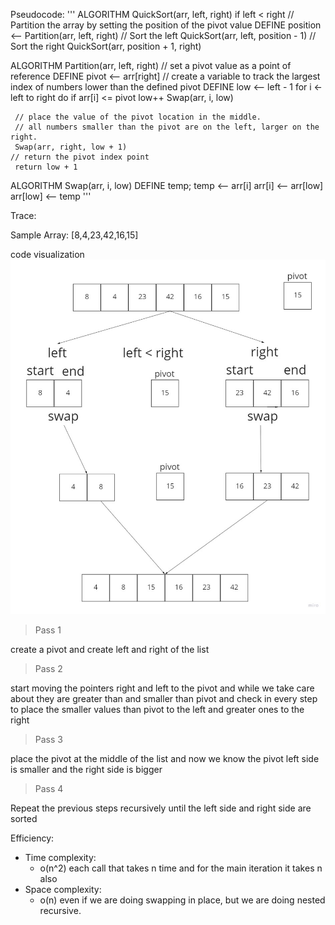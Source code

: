 Pseudocode:
'''
    ALGORITHM QuickSort(arr, left, right)
    if left < right
        // Partition the array by setting the position of the pivot value
        DEFINE position <-- Partition(arr, left, right)
        // Sort the left
        QuickSort(arr, left, position - 1)
        // Sort the right
        QuickSort(arr, position + 1, right)

ALGORITHM Partition(arr, left, right)
    // set a pivot value as a point of reference
    DEFINE pivot <-- arr[right]
    // create a variable to track the largest index of numbers lower than the defined pivot
    DEFINE low <-- left - 1
    for i <- left to right do
        if arr[i] <= pivot
            low++
            Swap(arr, i, low)

     // place the value of the pivot location in the middle.
     // all numbers smaller than the pivot are on the left, larger on the right.
     Swap(arr, right, low + 1)
    // return the pivot index point
     return low + 1

ALGORITHM Swap(arr, i, low)
    DEFINE temp;
    temp <-- arr[i]
    arr[i] <-- arr[low]
    arr[low] <-- temp
'''

Trace:

Sample Array: [8,4,23,42,16,15]

code visualization
![trace](trace.jpg)

> Pass 1

create a pivot and create left and right of the list

> Pass 2

start moving the pointers right and left to the pivot and while we take care about they 
are greater than and smaller than pivot and check in every step to place the smaller values 
than pivot to the left and greater ones to the right

> Pass 3

place the pivot at the middle of the list and now we know the pivot left side is smaller and the right side is bigger

> Pass 4

Repeat the previous steps recursively until the left side and right side are sorted

Efficiency:
* Time complexity: 
  * o(n^2) each call that takes n time and for the main iteration it takes n also
* Space complexity:
  * o(n) even if we are doing swapping in place, but we are
    doing nested recursive.